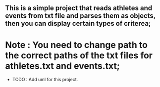 ## This is a simple project that reads athletes and events from txt file and parses them as objects, then you can display certain types of criterea;

# Note : You need to change path to the correct paths of the txt files for athletes.txt and events.txt;
* TODO : Add uml for this project.
